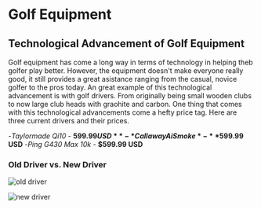 # Golf Equipment
## Technological Advancement of Golf Equipment

Golf equipment has come a long way in terms of technology in helping theb golfer play better. However, the equipment doesn't make everyone really good, it still provides a great asistance ranging from the casual, novice golfer to the pros today. An great example of this technological advancement is with golf drivers. From originally being small wooden clubs to now large club heads with graohite and carbon. One thing that comes with this technological advancements come a hefty price tag. Here are three current drivers and their prices.

-*Taylormade Qi10* - **$599.99 USD**
-*Callaway Ai Smoke* - **$599.99 USD**
-*Ping G430 Max 10k* - **$599.99 USD**

### Old Driver vs. New Driver

![old driver](https://media.gettyimages.com/id/1254104599/photo/old-golf-clubs.jpg?s=612x612&w=0&k=20&c=QSYy1wZ6IGljdOVvp0IlQRBlr8qKSx109JVM8fhGbOk=)

![new driver](https://edge.disstg.commercecloud.salesforce.com/dw/image/v2/AADH_PRD/on/demandware.static/-/Sites-CGI-ItemMaster/en_US/v1730230906962/sits/drivers-2024-paradym-ai-smoke-max/drivers-2024-paradym-ai-smoke-max___1.jpg?sw=1200&q=90&bgcolor=F7F7F7&sfrm=png)

